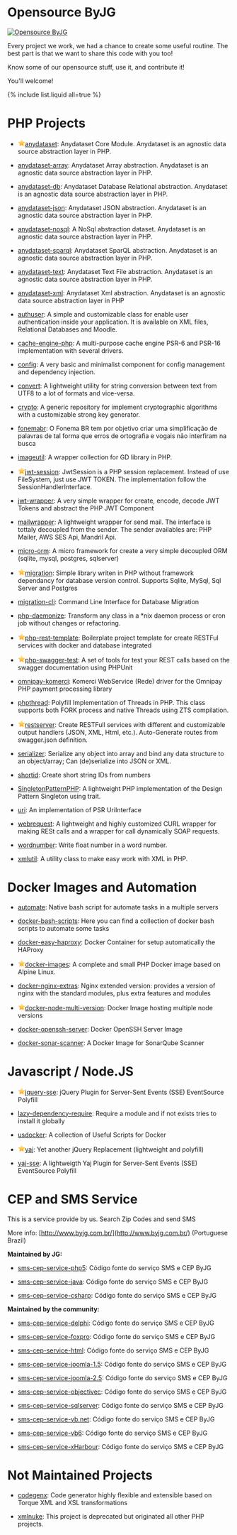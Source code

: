 # Opensource ByJG

[![Opensource ByJG](https://img.shields.io/badge/opensource-byjg.com-brightgreen.svg)](http://opensource.byjg.com)


Every project we work, we had a chance to create some useful routine. The best part is that we want to share this
code with you too!

Know some of our opensource stuff, use it, and contribute it! 

You'll welcome!

{% include list.liquid all=true %}



# PHP Projects

- ![](images/star16.png)[anydataset](/anydataset/):
Anydataset Core Module. Anydataset is an agnostic data source abstraction layer in PHP.

- [anydataset-array](/anydataset-array/):
Anydataset Array abstraction. Anydataset is an agnostic data source abstraction layer in PHP.

- [anydataset-db](/anydataset-db/):
Anydataset Database Relational abstraction. Anydataset is an agnostic data source abstraction layer in PHP.

- [anydataset-json](/anydataset-json/):
Anydataset JSON abstraction. Anydataset is an agnostic data source abstraction layer in PHP.

- [anydataset-nosql](/anydataset-nosql/):
A NoSql abstraction dataset. Anydataset is an agnostic data source abstraction layer in PHP.

- [anydataset-sparql](/anydataset-sparql/):
Anydataset SparQL abstraction. Anydataset is an agnostic data source abstraction layer in PHP.

- [anydataset-text](/anydataset-text/):
Anydataset Text File abstraction. Anydataset is an agnostic data source abstraction layer in PHP.

- [anydataset-xml](/anydataset-xml/):
Anydataset Xml abstraction. Anydataset is an agnostic data source abstraction layer in PHP

- [authuser](/authuser/):
A simple and customizable class for enable user authentication inside your application. It is available on XML files, Relational Databases and Moodle.

- [cache-engine-php](/cache-engine-php/):
A multi-purpose cache engine PSR-6 and PSR-16 implementation with several drivers.

- [config](/config/):
A very basic and minimalist component for config management and dependency injection.

- [convert](/convert/):
A lightweight utility for string conversion between text from UTF8 to a lot of formats and vice-versa. 

- [crypto](/crypto/):
A generic repository for implement cryptographic algorithms with a customizable strong key generator.

- [fonemabr](/fonemabr/):
O Fonema BR tem por objetivo criar uma simplificação de palavras de tal forma que erros de ortografia e vogais não interfiram na busca

- [imageutil](/imageutil/):
A wrapper collection for GD library in PHP.

- ![](images/star16.png)[jwt-session](/jwt-session/):
JwtSession is a PHP session replacement. Instead of use FileSystem, just use JWT TOKEN. The implementation follow the SessionHandlerInterface.

- [jwt-wrapper](/jwt-wrapper/):
A very simple wrapper for create, encode, decode JWT Tokens and abstract the PHP JWT Component

- [mailwrapper](/mailwrapper/):
A lightweight wrapper for send mail. The interface is tottaly decoupled from the sender. The sender availables are: PHP Mailer, AWS SES Api, Mandril Api.

- [micro-orm](/micro-orm/):
A micro framework for create a very simple decoupled ORM (sqlite, mysql, postgres, sqlserver)

- ![](images/star16.png)[migration](/migration/):
Simple library writen in PHP without framework dependancy for database version control. Supports Sqlite, MySql, Sql Server and Postgres

- [migration-cli](/migration-cli/):
Command Line Interface for Database Migration

- [php-daemonize](/php-daemonize/):
Transform any class in a *nix daemon process or cron job without changes or refactoring.

- ![](images/star16.png)[php-rest-template](/php-rest-template/):
Boilerplate project template for create RESTFul services with docker and database integrated

- ![](images/star16.png)[php-swagger-test](/php-swagger-test/):
A set of tools for test your REST calls based on the swagger documentation using PHPUnit

- [omnipay-komerci](/omnipay-komerci/):
Komerci WebService (Rede) driver for the Omnipay PHP payment processing library

- [phpthread](/phpthread/):
Polyfill Implementation of Threads in PHP. This class supports both FORK process and native Threads using ZTS compilation.

- ![](images/star16.png)[restserver](/restserver/):
Create RESTFull services with different and customizable output handlers (JSON, XML, Html, etc.). Auto-Generate routes from swagger.json definition.

- [serializer](/serializer/):
Serialize any object into array and bind any data structure to an object/array; Can (de)serialize into JSON or XML.

- [shortid](/shortid/):
Create short string IDs from numbers

- [SingletonPatternPHP](/SingletonPatternPHP/):
A lightweight PHP implementation of the Design Pattern Singleton using trait.

- [uri](/uri/):
An implementation of PSR UriInterface

- [webrequest](/webrequest/):
A lightweight and highly customized CURL wrapper for making RESt calls and a wrapper for call dynamically SOAP requests.

- [wordnumber](/wordnumber/):
Write float number in a word number.

- [xmlutil](/xmlutil/):
A utility class to make easy work with XML in PHP.


# Docker Images and Automation


- [automate](/automate/):
Native bash script for automate tasks in a multiple servers

- [docker-bash-scripts](/docker-bash-scripts/):
Here you can find a collection of docker bash scripts to automate some tasks

- [docker-easy-haproxy](/docker-easy-haproxy/):
Docker Container for setup automatically the HAProxy

- ![](images/star16.png)[docker-images](/docker-images/):
A complete and small PHP Docker image based on Alpine Linux.

- [docker-nginx-extras](/docker-nginx-extras/):
Nginx extended version: provides a version of nginx with the standard modules, plus extra features and modules

- ![](images/star16.png)[docker-node-multi-version](/docker-node-multi-version/):
Docker Image hosting multiple node versions

- [docker-openssh-server](/docker-openssh-server/):
Docker OpenSSH Server Image

- [docker-sonar-scanner](/docker-sonar-scanner/):
A Docker Image for SonarQube Scanner


# Javascript / Node.JS

- ![](images/star16.png)[jquery-sse](/jquery-sse/):
jQuery Plugin for Server-Sent Events (SSE) EventSource Polyfill

- [lazy-dependency-require](/lazy-dependency-require/):
Require a module and if not exists tries to install it globally

- [usdocker](http://usdocker.com/):
A collection of Useful Scripts for Docker

- ![](images/star16.png)[yaj](/yaj/):
Yet another jQuery Replacement (lightweight and polyfill)

- [yaj-sse](/yaj-sse/):
A lightweigth Yaj Plugin for Server-Sent Events (SSE) EventSource Polyfill


# CEP and SMS Service

This is a service provide by us. Search Zip Codes and send SMS

More info: [http://www.byjg.com.br/](http://www.byjg.com.br/) (Portuguese Brazil)

**Maintained by JG:**

- [sms-cep-service-php5](https://github.com/byjg/sms-cep-service-php5/):
Código fonte do serviço SMS e CEP ByJG

- [sms-cep-service-java](https://github.com/byjg/sms-cep-service-java/):
Código fonte do serviço SMS e CEP ByJG

- [sms-cep-service-csharp](https://github.com/byjg/sms-cep-service-csharp/):
Código fonte do serviço SMS e CEP ByJG

**Maintained by the community:**

- [sms-cep-service-delphi](https://github.com/byjg/sms-cep-service-delphi/):
Código fonte do serviço SMS e CEP ByJG

- [sms-cep-service-foxpro](https://github.com/byjg/sms-cep-service-foxpro/):
Código fonte do serviço SMS e CEP ByJG

- [sms-cep-service-html](https://github.com/byjg/sms-cep-service-html/):
Código fonte do serviço SMS e CEP ByJG

- [sms-cep-service-joomla-1.5](https://github.com/byjg/sms-cep-service-joomla-1.5/):
Código fonte do serviço SMS e CEP ByJG

- [sms-cep-service-joomla-2.5](https://github.com/byjg/sms-cep-service-joomla-2.5/):
Código fonte do serviço SMS e CEP ByJG

- [sms-cep-service-objectivec](https://github.com/byjg/sms-cep-service-objectivec/):
Código fonte do serviço SMS e CEP ByJG

- [sms-cep-service-sqlserver](https://github.com/byjg/sms-cep-service-sqlserver/):
Código fonte do serviço SMS e CEP ByJG

- [sms-cep-service-vb.net](https://github.com/byjg/sms-cep-service-vb.net/):
Código fonte do serviço SMS e CEP ByJG

- [sms-cep-service-vb6](https://github.com/byjg/sms-cep-service-vb6/):
Código fonte do serviço SMS e CEP ByJG

- [sms-cep-service-xHarbour](https://github.com/byjg/sms-cep-service-xHarbour/):
Código fonte do serviço SMS e CEP ByJG


# Not Maintained Projects

- [codegenx](https://github.com/byjg/codegenx/):
Code generator highly flexible and extensible based on Torque XML and XSL transformations

- [xmlnuke](https://github.com/byjg/xmlnuke/):
This project is deprecated but originated all other PHP projects.


